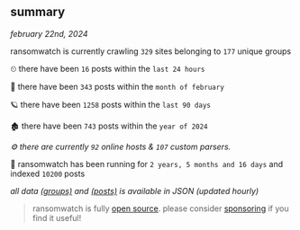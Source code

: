 
## summary
_february 22nd, 2024_

ransomwatch is currently crawling `329` sites belonging to `177` unique groups

⏲ there have been `16` posts within the `last 24 hours`

🦈 there have been `343` posts within the `month of february`

🪐 there have been `1258` posts within the `last 90 days`

🏚 there have been `743` posts within the `year of 2024`

_⚙️ there are currently `92` online hosts & `107` custom parsers._

🦕 ransomwatch has been running for `2 years, 5 months and 16 days` and indexed `10200` posts

_all data  [(groups)](http://ransomwhat.telemetry.ltd/groups) and [(posts)](http://ransomwhat.telemetry.ltd/posts) is available in JSON (updated hourly)_

> ransomwatch is fully [open source](https://github.com/joshhighet/ransomwatch#ransomwatch--). please consider [sponsoring](https://github.com/sponsors/joshhighet) if you find it useful!
